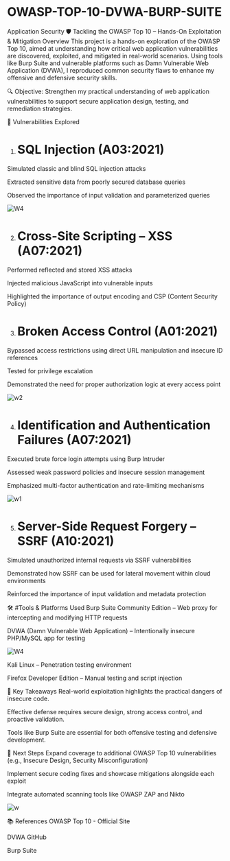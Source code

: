# OWASP-TOP-10-DVWA-BURP-SUITE

Application Security
🛡️ Tackling the OWASP Top 10 – Hands-On Exploitation & Mitigation
Overview
This project is a hands-on exploration of the OWASP Top 10, aimed at understanding how critical web application vulnerabilities are discovered, exploited, and mitigated in real-world scenarios. Using tools like Burp Suite and vulnerable platforms such as Damn Vulnerable Web Application (DVWA), I reproduced common security flaws to enhance my offensive and defensive security skills.

🔍 Objective: Strengthen my practical understanding of web application vulnerabilities to support secure application design, testing, and remediation strategies.

🔐 Vulnerabilities Explored
1. # SQL Injection (A03:2021)
Simulated classic and blind SQL injection attacks

Extracted sensitive data from poorly secured database queries

Observed the importance of input validation and parameterized queries

![W4](https://github.com/user-attachments/assets/19a0aa97-6102-4761-b982-8d280c7347a0)


2. # Cross-Site Scripting – XSS (A07:2021)
Performed reflected and stored XSS attacks

Injected malicious JavaScript into vulnerable inputs

Highlighted the importance of output encoding and CSP (Content Security Policy)

3. # Broken Access Control (A01:2021)
Bypassed access restrictions using direct URL manipulation and insecure ID references

Tested for privilege escalation

Demonstrated the need for proper authorization logic at every access point

![w2](https://github.com/user-attachments/assets/2fa9af18-9398-4ed8-9ed6-db6d34ba5c98)


4. # Identification and Authentication Failures (A07:2021)
Executed brute force login attempts using Burp Intruder

Assessed weak password policies and insecure session management

Emphasized multi-factor authentication and rate-limiting mechanisms

![w1](https://github.com/user-attachments/assets/8da7d398-7dc2-4fb9-b42a-75d3953b2535)


5. # Server-Side Request Forgery – SSRF (A10:2021)
Simulated unauthorized internal requests via SSRF vulnerabilities

Demonstrated how SSRF can be used for lateral movement within cloud environments

Reinforced the importance of input validation and metadata protection

🛠️ #Tools & Platforms Used
Burp Suite Community Edition – Web proxy for intercepting and modifying HTTP requests

DVWA (Damn Vulnerable Web Application) – Intentionally insecure PHP/MySQL app for testing

![W4](https://github.com/user-attachments/assets/fced3769-eb49-4ae8-aa4f-670ddbb3bc8d)


Kali Linux – Penetration testing environment

Firefox Developer Edition – Manual testing and script injection

🎯 Key Takeaways
Real-world exploitation highlights the practical dangers of insecure code.

Effective defense requires secure design, strong access control, and proactive validation.

Tools like Burp Suite are essential for both offensive testing and defensive development.

📌 Next Steps
Expand coverage to additional OWASP Top 10 vulnerabilities (e.g., Insecure Design, Security Misconfiguration)

Implement secure coding fixes and showcase mitigations alongside each exploit

Integrate automated scanning tools like OWASP ZAP and Nikto

![w](https://github.com/user-attachments/assets/b7efec51-29af-4dc6-b476-eae4bd33a721)


📚 References
OWASP Top 10 - Official Site

DVWA GitHub

Burp Suite
